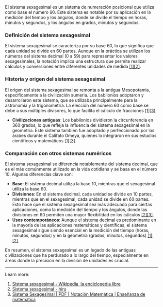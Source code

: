 El sistema sexagesimal es un sistema de numeración posicional que utiliza como base el número 60. Este sistema es notable por su aplicación en la medición del tiempo y los ángulos, donde se divide el tiempo en horas, minutos y segundos, y los ángulos en grados, minutos y segundos.

### Definición del sistema sexagesimal

El sistema sexagesimal se caracteriza por su base 60, lo que significa que cada unidad se divide en 60 partes. Aunque en la práctica se utilizan los números del sistema decimal (0 a 59) para representar los valores sexagesimales, la notación implica una estructura que permite realizar cálculos y conversiones entre diferentes unidades de medida [[1]](https://es.wikipedia.org/wiki/Sistema_sexagesimal)[[2]](https://www.hiru.eus/es/matematicas/sistema-sexagesimal).

### Historia y origen del sistema sexagesimal

El origen del sistema sexagesimal se remonta a la antigua Mesopotamia, específicamente a la civilización sumeria. Los babilonios adoptaron y desarrollaron este sistema, que se utilizaba principalmente para la astronomía y la trigonometría. La elección del número 60 como base se debe a sus múltiples divisores, lo que facilita el cálculo de fracciones [[1]](https://es.wikipedia.org/wiki/Sistema_sexagesimal)[[3]](https://fr.scribd.com/document/402642809/Sistema-Sexagesimal).

- **Civilizaciones antiguas**: Los babilonios dividieron la circunferencia en 360 grados, lo que refleja la influencia del sistema sexagesimal en la geometría. Este sistema también fue adoptado y perfeccionado por los árabes durante el Califato Omeya, quienes lo integraron en sus estudios científicos y matemáticos [[1]](https://es.wikipedia.org/wiki/Sistema_sexagesimal)[[3]](https://fr.scribd.com/document/402642809/Sistema-Sexagesimal).

### Comparación con otros sistemas numéricos

El sistema sexagesimal se diferencia notablemente del sistema decimal, que es el más comúnmente utilizado en la vida cotidiana y se basa en el número 10. Algunas diferencias clave son:

- **Base**: El sistema decimal utiliza la base 10, mientras que el sexagesimal utiliza la base 60.
- **Divisiones**: En el sistema decimal, cada unidad se divide en 10 partes, mientras que en el sexagesimal, cada unidad se divide en 60 partes. Esto hace que el sistema sexagesimal sea más adecuado para ciertas aplicaciones, como la medición del tiempo y los ángulos, donde las divisiones en 60 permiten una mayor flexibilidad en los cálculos [[2]](https://www.hiru.eus/es/matematicas/sistema-sexagesimal)[[3]](https://fr.scribd.com/document/402642809/Sistema-Sexagesimal).
- **Usos contemporáneos**: Aunque el sistema decimal es predominante en la mayoría de las aplicaciones matemáticas y científicas, el sistema sexagesimal sigue siendo esencial en la medición del tiempo (horas, minutos, segundos) y en la geometría (grados, minutos, segundos) [[1]](https://es.wikipedia.org/wiki/Sistema_sexagesimal)[[2]](https://www.hiru.eus/es/matematicas/sistema-sexagesimal).

En resumen, el sistema sexagesimal es un legado de las antiguas civilizaciones que ha perdurado a lo largo del tiempo, especialmente en áreas donde la precisión en la división de unidades es crucial.

---

Learn more:

1. [Sistema sexagesimal - Wikipedia, la enciclopedia libre](https://es.wikipedia.org/wiki/Sistema_sexagesimal)
2. [Sistema sexagesimal - hiru](https://www.hiru.eus/es/matematicas/sistema-sexagesimal)
3. [Sistema Sexagesimal | PDF | Notación Matemática | Enseñanza de matemática](https://fr.scribd.com/document/402642809/Sistema-Sexagesimal)
